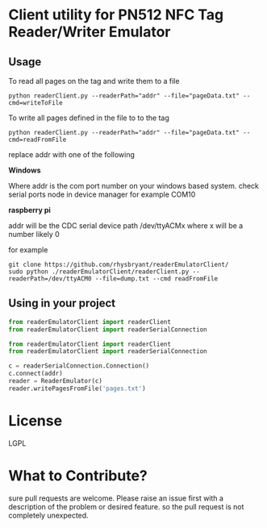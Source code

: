 # Client utility for PN512 NFC Tag Reader/Writer Emulator

## Usage

To read all pages on the tag and write them to a file

```shell
python readerClient.py --readerPath="addr" --file="pageData.txt" --cmd=writeToFile
```
To write all pages defined in the file to to the tag
```shell
python readerClient.py --readerPath="addr" --file="pageData.txt" --cmd=readFromFile
```

replace addr with one of the following

**Windows**

Where addr is the com port number on your windows based system. check serial ports node in device manager for example COM10

**raspberry pi**

addr will be the CDC serial device path /dev/ttyACMx where x will be a number likely 0

for example
```shell
git clone https://github.com/rhysbryant/readerEmulatorClient/
sudo python ./readerEmulatorClient/readerClient.py --readerPath=/dev/ttyACM0 --file=dump.txt --cmd readFromFile
```

## Using in your project

```python
from readerEmulatorClient import readerClient
from readerEmulatorClient import readerSerialConnection
```

```python
from readerEmulatorClient import readerClient
from readerEmulatorClient import readerSerialConnection

c = readerSerialConnection.Connection()
c.connect(addr)
reader = ReaderEmulator(c)
reader.writePagesFromFile('pages.txt')
```

# License

LGPL

# What to Contribute?

sure pull requests are welcome. Please raise an issue first with a description of the problem or desired feature. so the pull request is not completely unexpected.